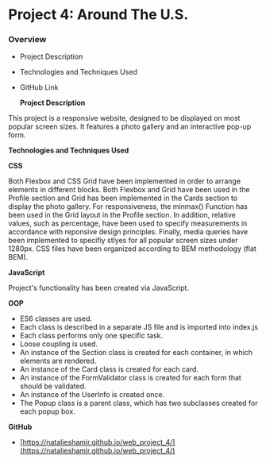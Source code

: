 # Project 4: Around The U.S.

### Overview

- Project Description
- Technologies and Techniques Used
- GitHub Link

  **Project Description**

This project is a responsive website, designed to be displayed on most popular screen sizes. It features a photo gallery and an interactive pop-up form.

**Technologies and Techniques Used**

**CSS**

Both Flexbox and CSS Grid have been implemented in order to arrange elements in different blocks. Both Flexbox and Grid have been used in the Profile section and Grid has been implemented in the Cards section to display the photo gallery. For responsiveness, the minmax() Function has been used in the Grid layout in the Profile section. In addition, relative values, such as percentage, have been used to specify measurements in accordance with reponsive design principles. Finally, media queries have been implemented to specifiy stlyes for all popular screen sizes under 1280px.
CSS files have been organized according to BEM methodology (flat BEM).

**JavaScript**

Project's functionality has been created via JavaScript.

**OOP**

- ES6 classes are used.
- Each class is described in a separate JS file and is imported into index.js
- Each class performs only one specific task.
- Loose coupling is used.
- An instance of the Section class is created for each container, in which elements
  are rendered.
- An instance of the Card class is created for each card.
- An instance of the FormValidator class is created for each form that should be
  validated.
- An instance of the UserInfo is created once.
- The Popup class is a parent class, which has two subclasses created for each
  popup box.

**GitHub**

- [https://natalieshamir.github.io/web_project_4/](https://natalieshamir.github.io/web_project_4/)
